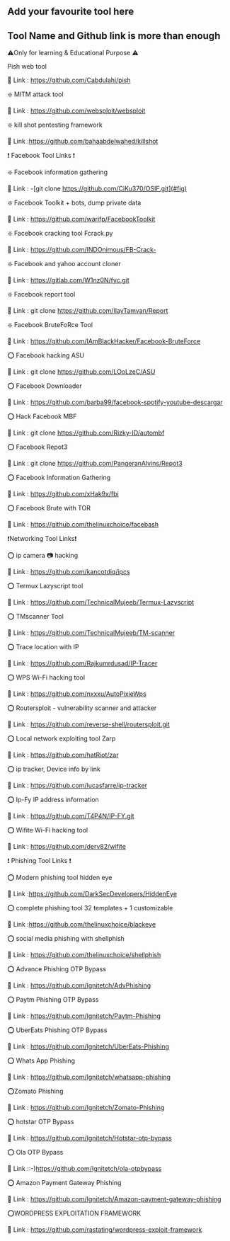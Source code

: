 ## Add your favourite tool here
## Tool Name and Github link is more than enough
 
 ⚠️Only for learning & Educational Purpose ⚠️

 
Pish web tool

 🔗 Link : https://github.com/Cabdulahi/pish

❇️ MITM attack tool 

🔗 Link : https://github.com/websploit/websploit

❇️ kill shot pentesting framework

🔗 Link :https://github.com/bahaabdelwahed/killshot

❗ Facebook Tool Links ❗

❇️ Facebook information gathering

🔗 Link : -[git clone https://github.com/CiKu370/OSIF.git](#fig)

❇️ Facebook Toolkit + bots,  dump private data 

🔗 Link : https://github.com/warifp/FacebookToolkit 

❇️ Facebook cracking tool Fcrack.py 

🔗 Link : https://github.com/INDOnimous/FB-Crack-

❇️ Facebook and yahoo account cloner 

🔗 Link : https://gitlab.com/W1nz0N/fyc.git

❇️ Facebook report tool

🔗 Link : git clone https://github.com/IlayTamvan/Report 

❇️ Facebook BruteFoRce Tool

🔗 Link : https://github.com/IAmBlackHacker/Facebook-BruteForce

⭕️ Facebook hacking ASU

🔗 Link : git clone https://github.com/LOoLzeC/ASU

⭕️ Facebook Downloader

🔗 Link : https://github.com/barba99/facebook-spotify-youtube-descargar

⭕️ Hack Facebook MBF

🔗 Link : git clone https://github.com/Rizky-ID/autombf

⭕️ Facebook Repot3

🔗 Link : git clone https://github.com/PangeranAlvins/Repot3 

⭕️ Facebook Information Gathering

🔗 Link : https://github.com/xHak9x/fbi

⭕️ Facebook Brute with TOR

🔗 Link : https://github.com/thelinuxchoice/facebash

❗Networking Tool Links❗ 

⭕️ ip camera 📷 hacking 

🔗 Link : https://github.com/kancotdiq/ipcs

⭕️ Termux Lazyscript tool 

🔗 Link : https://github.com/TechnicalMujeeb/Termux-Lazyscript

⭕️ TMscanner Tool 

🔗 Link : https://github.com/TechnicalMujeeb/TM-scanner

⭕️ Trace location with IP

🔗 Link : https://github.com/Rajkumrdusad/IP-Tracer

⭕️ WPS Wi-Fi hacking tool 

🔗 Link : https://github.com/nxxxu/AutoPixieWps 

⭕️ Routersploit - vulnerability scanner and attacker 

🔗 Link : https://github.com/reverse-shell/routersploit.git

⭕️ Local network exploiting tool Zarp 

🔗 Link : https://github.com/hatRiot/zar

⭕️ ip tracker,  Device info by link 

🔗 Link : https://github.com/lucasfarre/ip-tracker 

⭕️ Ip-Fy IP address information

🔗 Link : https://github.com/T4P4N/IP-FY.git

⭕️ Wifite Wi-Fi hacking tool

🔗 Link : https://github.com/derv82/wifite

❗ Phishing Tool Links ❗

⭕️ Modern phishing tool hidden eye 

🔗 Link :https://github.com/DarkSecDevelopers/HiddenEye

⭕️ complete phishing tool 32 templates + 1 customizable 

🔗 Link :https://github.com/thelinuxchoice/blackeye

⭕️ social media phishing with shellphish

🔗 Link : https://github.com/thelinuxchoice/shellphish

⭕️ Advance Phishing OTP Bypass

🔗 Link : https://github.com/Ignitetch/AdvPhishing

⭕️ Paytm Phishing OTP Bypass

🔗 Link : https://github.com/Ignitetch/Paytm-Phishing 

⭕️ UberEats Phishing OTP Bypass

🔗 Link : https://github.com/Ignitetch/UberEats-Phishing

⭕️ Whats App Phishing 

🔗 Link : https://github.com/Ignitetch/whatsapp-phishing

⭕️Zomato Phishing 

🔗 Link : https://github.com/Ignitetch/Zomato-Phishing

⭕️ hotstar OTP Bypass

🔗 Link : https://github.com/Ignitetch/Hotstar-otp-bypass

⭕️ Ola OTP Bypass

🔗 Link ::-)https://github.com/Ignitetch/ola-otpbypass

⭕️ Amazon Payment Gateway Phishing

🔗 Link : https://github.com/Ignitetch/Amazon-payment-gateway-phishing

⭕️WORDPRESS EXPLOITATION FRAMEWORK

🔗 Link : https://github.com/rastating/wordpress-exploit-framework
